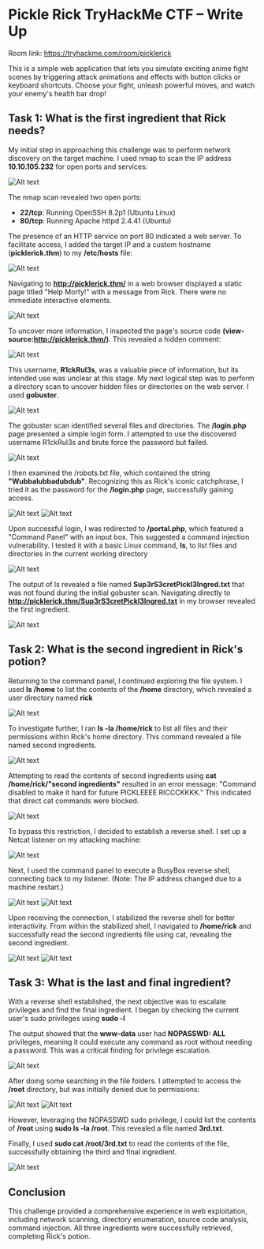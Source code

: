 
# Pickle Rick TryHackMe CTF – Write Up

Room link: https://tryhackme.com/room/picklerick

This is a simple web application that lets you simulate exciting anime fight scenes by triggering attack animations and effects with button clicks or keyboard shortcuts. Choose your fight, unleash powerful moves, and watch your enemy's health bar drop!



## Task 1: What is the first ingredient that Rick needs?

My initial step in approaching this challenge was to perform network discovery on the target machine. I used nmap to scan the IP address **10.10.105.232** for open ports and services:

![Alt text](/PickleRick/assets/0.png)

The nmap scan revealed two open ports:
*	**22/tcp**: Running OpenSSH 8.2p1 (Ubuntu Linux)
*	**80/tcp**: Running Apache httpd 2.4.41 (Ubuntu)

The presence of an HTTP service on port 80 indicated a web server. To facilitate access, I added the target IP and a custom hostname (**picklerick.thm**) to my **/etc/hosts** file:

![Alt text](/PickleRick/assets/1.png)

Navigating to **http://picklerick.thm/** in a web browser displayed a static page titled "Help Morty!" with a message from Rick. There were no immediate interactive elements.

![Alt text](/PickleRick/assets/2.jpg)

To uncover more information, I inspected the page's source code **(view-source:http://picklerick.thm/)**. This revealed a hidden comment:

![Alt text](/PickleRick/assets/3.png)

This username, **R1ckRul3s**, was a valuable piece of information, but its intended use was unclear at this stage. My next logical step was to perform a directory scan to uncover hidden files or directories on the web server. I used **gobuster**.

![Alt text](/PickleRick/assets/4.png)

The gobuster scan identified several files and directories. The **/login.php** page presented a simple login form. I attempted to use the discovered username R1ckRul3s and brute force the password but failed.

![Alt text](/PickleRick/assets/5.png)

I then examined the /robots.txt file, which contained the string **"Wubbalubbadubdub"**. Recognizing this as Rick's iconic catchphrase, I tried it as the password for the **/login.php** page, successfully gaining access. 

![Alt text](/PickleRick/assets/6.png)
![Alt text](/PickleRick/assets/7.png)

Upon successful login, I was redirected to **/portal.php**, which featured a "Command Panel" with an input box. This suggested a command injection vulnerability. I tested it with a basic Linux command, **ls**, to list files and directories in the current working directory 

![Alt text](/PickleRick/assets/8.png)

The output of ls revealed a file named **Sup3rS3cretPickl3Ingred.txt** that was not found during the initial gobuster scan. Navigating directly to **http://picklerick.thm/Sup3rS3cretPickl3Ingred.txt** in my browser revealed the first ingredient. 

![Alt text](/PickleRick/assets/9.png)
## Task 2: What is the second ingredient in Rick's potion?

Returning to the command panel, I continued exploring the file system. I used **ls /home** to list the contents of the **/home** directory, which revealed a user directory named **rick**

![Alt text](/PickleRick/assets/10.png)

To investigate further, I ran **ls -la /home/rick** to list all files and their permissions within Rick's home directory. This command revealed a file named second ingredients.

![Alt text](/PickleRick/assets/11.png)

Attempting to read the contents of second ingredients using **cat /home/rick/"second ingredients"** resulted in an error message: "Command disabled to make it hard for future PICKLEEEE RICCCKKKK." This indicated that direct cat commands were blocked.

![Alt text](/PickleRick/assets/12.png)

To bypass this restriction, I decided to establish a reverse shell. I set up a Netcat listener on my attacking machine:

![Alt text](/PickleRick/assets/13.png)

Next, I used the command panel to execute a BusyBox reverse shell, connecting back to my listener. (Note: The IP address changed due to a machine restart.)

![Alt text](/PickleRick/assets/14.png)
![Alt text](/PickleRick/assets/15.png)

Upon receiving the connection, I stabilized the reverse shell for better interactivity. From within the stabilized shell, I navigated to **/home/rick** and successfully read the second ingredients file using cat, revealing the second ingredient.

![Alt text](/PickleRick/assets/16.png)
![Alt text](/PickleRick/assets/17.png)

## Task 3: What is the last and final ingredient?

With a reverse shell established, the next objective was to escalate privileges and find the final ingredient. I began by checking the current user's sudo privileges using **sudo -l**

The output showed that the **www-data** user had **NOPASSWD: ALL** privileges, meaning it could execute any command as root without needing a password. This was a critical finding for privilege escalation.

![Alt text](/PickleRick/assets/18.png)

After doing some searching in the file folders. I attempted to access the **/root** directory, but was initially denied due to permissions:

![Alt text](/PickleRick/assets/19.png)
![Alt text](/PickleRick/assets/20.png)

However, leveraging the NOPASSWD sudo privilege, I could list the contents of **/root** using **sudo ls -la /root**. This revealed a file named **3rd.txt**.

Finally, I used **sudo cat /root/3rd.txt** to read the contents of the file, successfully obtaining the third and final ingredient.

![Alt text](/PickleRick/assets/21.png)

## Conclusion
This challenge provided a comprehensive experience in web exploitation, including network scanning, directory enumeration, source code analysis, command injection. All three ingredients were successfully retrieved, completing Rick's potion.